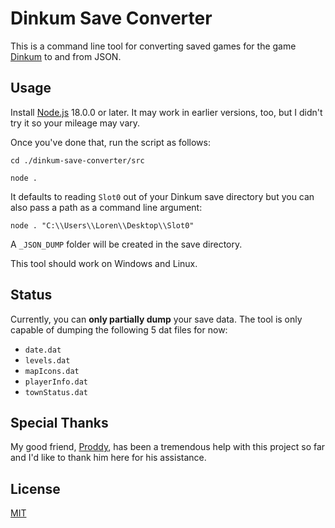 # Dinkum Save Converter
This is a command line tool for converting saved games for the game [Dinkum](https://store.steampowered.com/app/1062520/Dinkum/) to and from JSON.

## Usage
Install [Node.js](https://nodejs.org/en/) 18.0.0 or later. It may work in earlier versions, too, but I didn't try it so your mileage may vary.

Once you've done that, run the script as follows:

```
cd ./dinkum-save-converter/src

node .
```

It defaults to reading `Slot0` out of your Dinkum save directory but you can also pass a path as a command line argument:

```
node . "C:\\Users\\Loren\\Desktop\\Slot0"
```

A `_JSON_DUMP` folder will be created in the save directory.

This tool should work on Windows and Linux.

## Status
Currently, you can **only partially dump** your save data. The tool is only capable of dumping the following 5 dat files for now:

- `date.dat`
- `levels.dat`
- `mapIcons.dat`
- `playerInfo.dat`
- `townStatus.dat`

## Special Thanks
My good friend, [Proddy](https://github.com/Hampo), has been a tremendous help with this project so far and I'd like to thank him here for his assistance.

## License
[MIT](https://github.com/duckdotapk/dinkum-save-converter/blob/main/LICENSE.md)